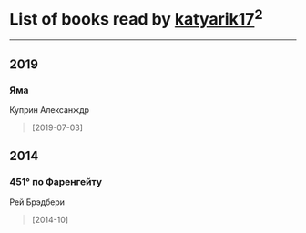 # List of books read by [katyarik17](http://vk.com/id170796230)<sup>2</sup>
---

## 2019

### Яма
Куприн Алексанждр
> [2019-07-03] 



## 2014

### 451° по Фаренгейту
Рей Брэдбери
> [2014-10] 



